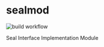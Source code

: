 # sealmod

![build workflow](https://github.com/sprintframework/sealmod/actions/workflows/build.yaml/badge.svg)

Seal Interface Implementation Module
